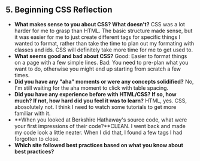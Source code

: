 ## 5. Beginning CSS Reflection

- **What makes sense to you about CSS? What doesn't?**
CSS was a lot harder for me to grasp than HTML. The basic structure made sense, but it was easier for me to just create different tags for specific things I wanted to format, rather than take the time to plan out my formating with classes and ids. CSS will definitely take more time for me to get used to.
- **What seems good and bad about CSS?** Good: Easier to format things on a page with a few simple lines. Bad: You need to pre-plan what you want to do, otherwise you might end up starting from scratch a few times.
- **Did you have any "aha" moments or were any concepts solidified?** No, I'm still waiting for the aha moment to click with table spacing.
- **Did you have any experience before with HTML/CSS? If so, how much? If not, how hard did you feel it was to learn?** HTML, yes. CSS, abosolutely not. I think I need to watch some tutorials to get more familiar with it.
- **When you looked at Berkshire Hathaway's source code, what were your first impressions of their code?**CLEAN. I went back and made my code look a little neater. When I did that, I found a few tags I had forgotten to close.
- **Which site followed best practices based on what you know about best practices?**
